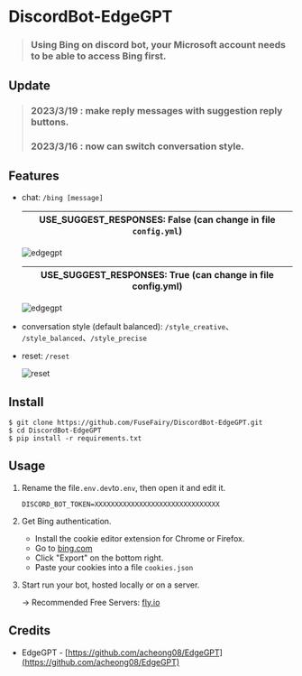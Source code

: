 # DiscordBot-EdgeGPT
> ### Using Bing on discord bot, your Microsoft account needs to be able to access Bing first.
> 
## Update
> ### 2023/3/19 : make reply messages with suggestion reply buttons.
> ### 2023/3/16 : now can switch conversation style.

## Features
* chat: `/bing [message]`

   | USE_SUGGEST_RESPONSES: False (can change in file ```config.yml```) |
   |---|
  ![edgegpt](https://i.imgur.com/DGJ7SiP.png)
  
   | USE_SUGGEST_RESPONSES: True  (can change in file config.yml) |
   |---|
  ![edgegpt](https://i.imgur.com/ZXGXiDd.png)
 
 * conversation style (default balanced): `/style_creative`、 `/style_balanced`、`/style_precise`

* reset: `/reset`

  ![reset](https://i.imgur.com/Csst7Y3.png)

## Install
```
$ git clone https://github.com/FuseFairy/DiscordBot-EdgeGPT.git
$ cd DiscordBot-EdgeGPT
$ pip install -r requirements.txt
```

## Usage
1. Rename the file`.env.dev`to`.env`, then open it and edit it.
   ```
   DISCORD_BOT_TOKEN=XXXXXXXXXXXXXXXXXXXXXXXXXXXXXXX
   ```
   
2. Get Bing authentication.
   * Install the cookie editor extension for Chrome or Firefox.
   * Go to [bing.com](http://bing.com/chat)
   * Click "Export" on the bottom right.
   * Paste your cookies into a file `cookies.json`

4. Start run your bot, hosted locally or on a server.

   -> Recommended Free Servers: [fly.io](https://fly.io/)

## Credits
* EdgeGPT - [https://github.com/acheong08/EdgeGPT](https://github.com/acheong08/EdgeGPT)
